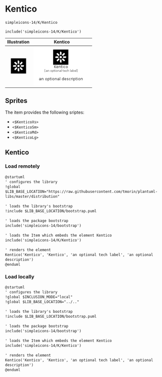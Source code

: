 # Kentico


```text
simpleicons-14/K/Kentico
```

```text
include('simpleicons-14/K/Kentico')
```



| Illustration | Kentico |
| :---: | :---: |
| ![illustration for Illustration](../../simpleicons-14/K/Kentico.png) | ![illustration for Kentico](../../simpleicons-14/K/Kentico.Local.png) |



## Sprites
The item provides the following sriptes:

- `<$KenticoXs>`
- `<$KenticoSm>`
- `<$KenticoMd>`
- `<$KenticoLg>`





## Kentico

### Load remotely
```plantuml
@startuml
' configures the library
!global $LIB_BASE_LOCATION="https://raw.githubusercontent.com/tmorin/plantuml-libs/master/distribution"

' loads the library's bootstrap
!include $LIB_BASE_LOCATION/bootstrap.puml

' loads the package bootstrap
include('simpleicons-14/bootstrap')

' loads the Item which embeds the element Kentico
include('simpleicons-14/K/Kentico')

' renders the element
Kentico('Kentico', 'Kentico', 'an optional tech label', 'an optional description')
@enduml
```

### Load locally
```plantuml
@startuml
' configures the library
!global $INCLUSION_MODE="local"
!global $LIB_BASE_LOCATION="../.."

' loads the library's bootstrap
!include $LIB_BASE_LOCATION/bootstrap.puml

' loads the package bootstrap
include('simpleicons-14/bootstrap')

' loads the Item which embeds the element Kentico
include('simpleicons-14/K/Kentico')

' renders the element
Kentico('Kentico', 'Kentico', 'an optional tech label', 'an optional description')
@enduml
```


